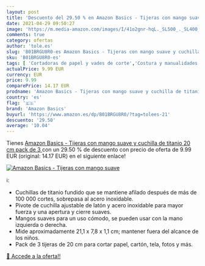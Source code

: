 ```yaml
---
layout: post
title: 'Descuento del 29.50 % en Amazon Basics - Tijeras con mango suave '
date: 2021-04-29 09:50:27
image: 'https://m.media-amazon.com/images/I/41o2gnr-hqL._SL500_._SL400_.jpg'
comments: true
category: ofertas
author: 'tole.es'
slug: 'B01BRGU8R0-es Amazon Basics - Tijeras con mango suave y cuchilla de...'
sku: 'B01BRGU8R0-es'
tags: [ 'Cortadoras de papel y vades de corte','Costura y manualidades','Herramientas de corte para manualidades','Hogar y cocina','Material de oficina','Materiales para manualidades','Oficina y papelería','Tijeras','Tijeras para manualidades','amazon basics','tijeras', ]
actualPrice: 9.99 EUR
currency: EUR
price: 9.99
comparePrice: 14.17 EUR
prodname: 'Amazon Basics - Tijeras con mango suave y cuchilla de titanio  20 cm  pack de 3 '
country: 'es'
flag: '🇪🇸'
brand: 'Amazon Basics'
buyurl: 'https://www.amazon.es/dp/B01BRGU8R0/?tag=tolees-21'
descuento: '29.50'
average: '10.04'
---
```


Tienes [Amazon Basics - Tijeras con mango suave y cuchilla de titanio  20 cm  pack de 3 ](https://www.amazon.es/dp/B01BRGU8R0/?tag=tolees-21) con un 29.50 % de descuento con precio de oferta de 9.99 EUR (original: 14.17 EUR) en el siguiente enlace!

[![Amazon Basics - Tijeras con mango suave ](https://m.media-amazon.com/images/I/41o2gnr-hqL._SL500_._SL400_.jpg)](https://www.amazon.es/dp/B01BRGU8R0/?tag=tolees-21)

ℹ️:

- Cuchillas de titanio fundido que se mantiene afilado después de más de 100 000 cortes, sobrepasa al acero inoxidable.
- Pivote de cuchilla ajustable de latón y acero inoxidable para mayor fuerza y una apertura y cierre suaves.
- Mangos suaves para un uso cómodo, se pueden usar con la mano izquierda o derecha.
- Mide aproximadamente 21,1 x 7,8 x 1,1 cm; mantener fuera del alcance de los niños.
- Pack de 3 tijeras de 20 cm para cortar papel, cartón, tela, fotos y más.

[🛒 Accede a la oferta!!](https://www.amazon.es/dp/B01BRGU8R0/?tag=tolees-21)
